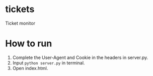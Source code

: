 # tickets
Ticket monitor

# How to run
1. Complete the User-Agent and Cookie in the headers in server.py.
2. Input ```python server.py``` in terminal.
3. Open index.html.